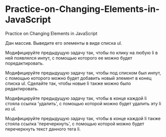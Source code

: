 # Practice-on-Changing-Elements-in-JavaScript
Practice on Changing Elements in JavaScript

Дан массив. Выведите его элементы в виде списка ul.

Модифицируйте предыдущую задачу так, чтобы по клику на любую li в ней появлялся инпут, с помощью которого ее можно будет поредактировать.

Модифицируйте предыдущую задачу так, чтобы под списком был инпут, с помощью которого можно будет добавить новый элемент в конец списка ul. Сделайте так, чтобы новые li также можно было редактировать.

Модифицируйте предыдущую задачу так, чтобы в конце каждой li стояла ссылка 'удалить', с помощью которой можно будет удалить эту li из ul.

Модифицируйте предыдущую задачу так, чтобы в конце каждой li также стояла ссылка 'перечеркнуть', с помощью которой можно будет перечеркнуть текст данного тега li.
